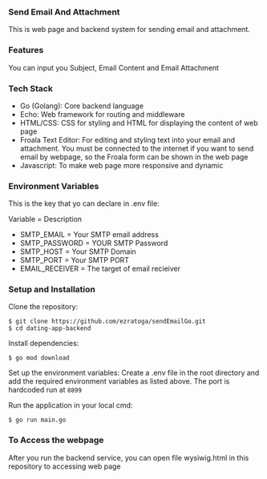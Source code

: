 ### Send Email And Attachment
This is web page and backend system for sending email and attachment.

### Features
You can input you Subject, Email Content and Email Attachment

### Tech Stack
- Go (Golang): Core backend language
- Echo: Web framework for routing and middleware
- HTML/CSS: CSS for styling and HTML for displaying the content of web page
- Froala Text Editor: For editing and styling text into your email and attachment. You must be connected to the internet if you want to send email by webpage, so the Froala form can be shown in the web page
- Javascript: To make web page more responsive and dynamic

### Environment Variables
This is the key that yo can declare in .env file:

Variable = Description

- SMTP_EMAIL = Your SMTP email address
- SMTP_PASSWORD = YOUR SMTP Password
- SMTP_HOST = Your SMTP Domain
- SMTP_PORT = Your SMTP PORT
- EMAIL_RECEIVER = The target of email recieiver

### Setup and Installation

Clone the repository:
```shell
$ git clone https://github.com/ezratoga/sendEmailGo.git
$ cd dating-app-backend
```

Install dependencies:
```shell
$ go mod download
```

Set up the environment variables: Create a .env file in the root directory and add the required environment variables as listed above. The port is hardcoded run at `8899`

Run the application in your local cmd:
```shell
$ go run main.go
```

### To Access the webpage
After you run the backend service, you can open file wysiwig.html in this repository to accessing web page

